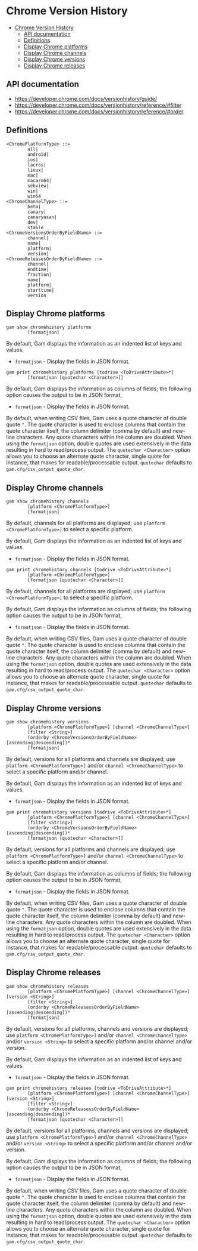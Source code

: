 # Chrome Version History

- [Chrome Version History](#chrome-version-history)
  - [API documentation](#api-documentation)
  - [Definitions](#definitions)
  - [Display Chrome platforms](#display-chrome-platforms)
  - [Display Chrome channels](#display-chrome-channels)
  - [Display Chrome versions](#display-chrome-versions)
  - [Display Chrome releases](#display-chrome-releases)

## API documentation

* https://developer.chrome.com/docs/versionhistory/guide/
* https://developer.chrome.com/docs/versionhistory/reference/#filter
* https://developer.chrome.com/docs/versionhistory/reference/#order

## Definitions
```
<ChromePlatfornType> ::=
        all|
        android|
        ios|
        lacros|
        linux|
        mac|
        macarm64|
        sebview|
        win|
        win64
<ChromeChannelType> ::=
        beta|
        canary|
        canaryasan|
        dev|
        stable
<ChromeVersionsOrderByFieldName> ::=
        channel|
        name|
        platform|
        version|
<ChromeReleasesOrderByFieldName> ::= 
        channel|
        endtime|
        fraction|
        name|
        platform|
        starttime|
        version
```
## Display Chrome platforms
```
gam show chromehistory platforms
        [formatjson]
```

By default, Gam displays the information as an indented list of keys and values.
* `formatjson` - Display the fields in JSON format.

```
gam print chromehistory platforms [todrive <ToDriveAttribute>*]
        [formatjson [quotechar <Character>]]
```
By default, Gam displays the information as columns of fields; the following option causes the output to be in JSON format,
* `formatjson` - Display the fields in JSON format.

By default, when writing CSV files, Gam uses a quote character of double quote `"`. The quote character is used to enclose columns that contain
the quote character itself, the column delimiter (comma by default) and new-line characters. Any quote characters within the column are doubled.
When using the `formatjson` option, double quotes are used extensively in the data resulting in hard to read/process output.
The `quotechar <Character>` option allows you to choose an alternate quote character, single quote for instance, that makes for readable/processable output.
`quotechar` defaults to `gam.cfg/csv_output_quote_char`.

## Display Chrome channels
```
gam show chromehistory channels
        [platform <ChromePlatformType>]
        [formatjson]
```

By default, channels for all platforms are displayed; use `platform <ChromePlatformType>]`
to select a specific platform.

By default, Gam displays the information as an indented list of keys and values.
* `formatjson` - Display the fields in JSON format.

```
gam print chromehistory channels [todrive <ToDriveAttribute>*]
        [platform <ChromePlatformType>]
        [formatjson [quotechar <Character>]]
```
By default, channels for all platforms are displayed; use `platform <ChromePlatformType>]`
to select a specific platform.

By default, Gam displays the information as columns of fields; the following option causes the output to be in JSON format,
* `formatjson` - Display the fields in JSON format.

By default, when writing CSV files, Gam uses a quote character of double quote `"`. The quote character is used to enclose columns that contain
the quote character itself, the column delimiter (comma by default) and new-line characters. Any quote characters within the column are doubled.
When using the `formatjson` option, double quotes are used extensively in the data resulting in hard to read/process output.
The `quotechar <Character>` option allows you to choose an alternate quote character, single quote for instance, that makes for readable/processable output.
`quotechar` defaults to `gam.cfg/csv_output_quote_char`.

## Display Chrome versions
```
gam show chromehistory versions
        [platform <ChromePlatformType>] [channel <ChromeChannelType>]
        [filter <String>]
        (orderby <ChromeVersionsOrderByFieldName> [ascending|descending])*
        [formatjson]
```
By default, versions for all platforms and channels are displayed; use `platform <ChromePlatformType>]`
and/or `channel <ChromeChannelType>` to select a specific platform and/or channel.

By default, Gam displays the information as an indented list of keys and values.
* `formatjson` - Display the fields in JSON format.

```
gam print chromehistory versions [todrive <ToDriveAttribute>*]
        [platform <ChromePlatformType>] [channel <ChromeChannelType>]
        [filter <String>]
        (orderby <ChromeVersionsOrderByFieldName> [ascending|descending])*
        [formatjson [quotechar <Character>]]
```
By default, versions for all platforms and channels are displayed; use `platform <ChromePlatformType>]`
and/or `channel <ChromeChannelType>` to select a specific platform and/or channel.

By default, Gam displays the information as columns of fields; the following option causes the output to be in JSON format,
* `formatjson` - Display the fields in JSON format.

By default, when writing CSV files, Gam uses a quote character of double quote `"`. The quote character is used to enclose columns that contain
the quote character itself, the column delimiter (comma by default) and new-line characters. Any quote characters within the column are doubled.
When using the `formatjson` option, double quotes are used extensively in the data resulting in hard to read/process output.
The `quotechar <Character>` option allows you to choose an alternate quote character, single quote for instance, that makes for readable/processable output.
`quotechar` defaults to `gam.cfg/csv_output_quote_char`.

## Display Chrome releases
```
gam show chromehistory releases
        [platform <ChromePlatformType>] [channel <ChromeChannelType>] [version <String>]
        [filter <String>]
        (orderby <ChromeReleasessOrderByFieldName> [ascending|descending])*
        [formatjson]
```
By default, versions for all platforms, channels and versions are displayed; use `platform <ChromePlatformType>]`
and/or `channel <ChromeChannelType>` and/or `version <String>` to select a specific platform and/or channel and/or version.

By default, Gam displays the information as an indented list of keys and values.
* `formatjson` - Display the fields in JSON format.

```
gam print chromehistory releases [todrive <ToDriveAttribute>*]
        [platform <ChromePlatformType>] [channel <ChromeChannelType>] [version <String>]
        [filter <String>]
        (orderby <ChromeReleasessOrderByFieldName> [ascending|descending])*
        [formatjson [quotechar <Character>]]
```
By default, versions for all platforms, channels and versions are displayed; use `platform <ChromePlatformType>]`
and/or `channel <ChromeChannelType>` and/or `version <String>` to select a specific platform and/or channel and/or version.

By default, Gam displays the information as columns of fields; the following option causes the output to be in JSON format,
* `formatjson` - Display the fields in JSON format.

By default, when writing CSV files, Gam uses a quote character of double quote `"`. The quote character is used to enclose columns that contain
the quote character itself, the column delimiter (comma by default) and new-line characters. Any quote characters within the column are doubled.
When using the `formatjson` option, double quotes are used extensively in the data resulting in hard to read/process output.
The `quotechar <Character>` option allows you to choose an alternate quote character, single quote for instance, that makes for readable/processable output.
`quotechar` defaults to `gam.cfg/csv_output_quote_char`.
